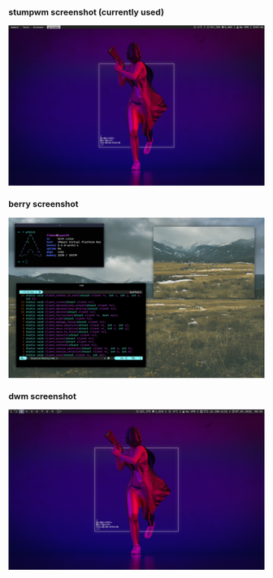 ### stumpwm screenshot (currently used)

![stumpwm](/screenshots/stumpwm.png?raw=true "stumpwm screenshot")


### berry screenshot

![berry](/screenshots/berry.png?raw=true "berry screenshot")


### dwm screenshot

![dwm](/screenshots/dwm_new.png?raw=true "dwm screenshot")

